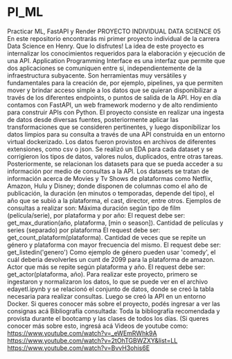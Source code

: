 # PI_ML
Practicar ML, FastAPI y Render
PROYECTO INDIVIDUAL DATA SCIENCE 05
En este repositorio encontrarás mi primer proyecto individual de la carrera Data Science en Henry. Que lo disfrutes!
La idea de este proyecto es internalizar los conocimientos requeridos para la elaboración y ejecución de una API.
Application Programming Interface es una interfaz que permite que dos aplicaciones se comuniquen entre sí, independientemente de la infraestructura subyacente. Son herramientas muy versátiles y fundamentales para la creación de, por ejemplo, pipelines, ya que permiten mover y brindar acceso simple a los datos que se quieran disponibilizar a través de los diferentes endpoints, o puntos de salida de la API.
Hoy en día contamos con FastAPI, un web framework moderno y de alto rendimiento para construir APIs con Python.
El proyecto consiste en realizar una ingesta de datos desde diversas fuentes, posteriormente aplicar las transformaciones que se consideren pertinentes, y luego disponibilizar los datos limpios para su consulta a través de una API construida en un entorno virtual dockerizado.
Los datos fueron provistos en archivos de diferentes extensiones, como csv o json. Se realizó un EDA para cada dataset y se corrigieron los tipos de datos, valores nulos, duplicados, entre otras tareas. Posteriormente, se relacionan los datasets para que se pueda acceder a su información por medio de consultas a la API. Los datasets se tratan de información acerca de Movies y Tv Shows de plataformas como Netflix, Amazon, Hulu y Disney; donde disponen de columnas como el año de publicación, la duración (en minutos o temporadas, depende del tipo), el año que se subió a la plataforma, el cast, director, entre otros.
Ejemplos de consultas a realizar son:
Máxima duración según tipo de film (película/serie), por plataforma y por año: El request debe ser: get_max_duration(año, plataforma, [min o season]).
Cantidad de películas y series (separado) por plataforma El request debe ser: get_count_plataform(plataforma).
Cantidad de veces que se repite un género y plataforma con mayor frecuencia del mismo. El request debe ser: get_listedin('genero') Como ejemplo de género pueden usar 'comedy', el cuál deberia devolverles un cunt de 2099 para la plataforma de amazon.
Actor que más se repite según plataforma y año. El request debe ser: get_actor(plataforma, año).
Para realizar este proyecto, primero se ingestaron y normalizaron los datos, lo que se puede ver en el archivo edayetl.ipynb y se relacionó el conjunto de datos, donde se creó la tabla necesaria para realizar consultas. Luego se creó la API en un entorno Docker.
Si queres conocer más sobre el proyecto, podés ingresar a ver las consignas acá
Bibliografía consultada:
Toda la bibliografía recomendada y provista durante el bootcamp y las clases de todos los días. (Si queres conocer más sobre esto, ingresá acá
Videos de youtube como: https://www.youtube.com/watch?v=_eWEmRWhk9A
https://www.youtube.com/watch?v=2tOhTGBWZXY&list=LL
https://www.youtube.com/watch?v=BvvH3ohis6E
